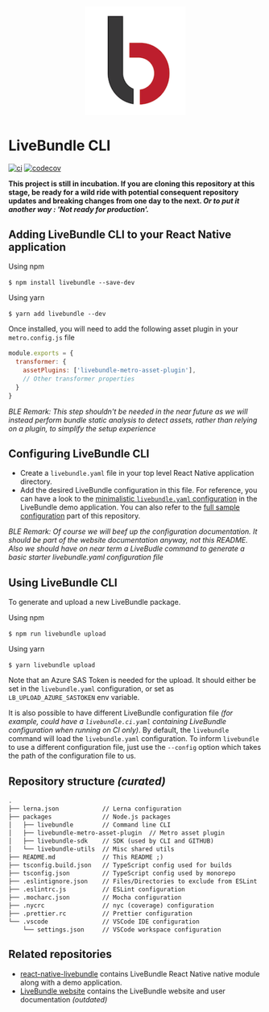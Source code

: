 <h2 align="center">
    <br>
	<img src="./assets/logo.png" alt="LiveBundle" width="200">
	<br>
</h2>

# LiveBundle CLI

[![ci][1]][2] [![codecov][3]][4]

**This project is still in incubation.
If you are cloning this repository at this stage, be ready for a wild ride with potential consequent repository updates and breaking changes from one day to the next. _Or to put it another way : 'Not ready for production'._**

## Adding LiveBundle CLI to your React Native application

Using npm

`$ npm install livebundle --save-dev`

Using yarn

`$ yarn add livebundle --dev`

Once installed, you will need to add the following asset plugin in your `metro.config.js` file

```javascript
module.exports = {
  transformer: {
    assetPlugins: ['livebundle-metro-asset-plugin'],
    // Other transformer properties
  }
}
```

*BLE Remark: This step shouldn't be needed in the near future as we will instead perform bundle static analysis to detect assets, rather than relying on a plugin, to simplify the setup experience*

## Configuring LiveBundle CLI

- Create a `livebundle.yaml` file in your top level React Native application directory.
- Add the desired LiveBundle configuration in this file. For reference, you can have a look to the [minimalistic `livebundle.yaml` configuration](https://github.com/electrode-io/react-native-livebundle/blob/master/example/livebundle.yaml) in the LiveBundle demo application. You can also refer to the [full sample configuration](./packages/livebundle/config/sample.yaml) part of this repository.

*BLE Remark: Of course we will beef up the configuration documentation. It should be part of the website documentation anyway, not this README. Also we should have on near term a LiveBudle command to generate a basic starter livebundle.yaml configuration file*

## Using LiveBundle CLI

To generate and upload a new LiveBundle package.

Using npm

`$ npm run livebundle upload`

Using yarn

`$ yarn livebundle upload`

Note that an Azure SAS Token is needed for the upload. It should either be set in the `livebundle.yaml` configuration, or set as `LB_UPLOAD_AZURE_SASTOKEN` env variable.

It is also possible to have different LiveBundle configuration file *(for example, could have a `livebundle.ci.yaml` containing LiveBundle configuration when running on CI only)*. By default, the `livebundle` command will load the `livebundle.yaml` configuration. To inform `livebundle` to use a different configuration file, just use the `--config` option which takes the path of the configuration file to us.

## Repository structure _(curated)_

```
.
├── lerna.json            // Lerna configuration
├── packages              // Node.js packages
│   ├── livebundle        // Command line CLI
│   ├── livebundle-metro-asset-plugin  // Metro asset plugin
│   ├── livebundle-sdk    // SDK (used by CLI and GITHUB)
│   └── livebundle-utils  // Misc shared utils
├── README.md             // This README ;)
├── tsconfig.build.json   // TypeScript config used for builds
├── tsconfig.json         // TypeScript config used by monorepo
├── .eslintignore.json    // Files/Directories to exclude from ESLint
├── .eslintrc.js          // ESLint configuration
├── .mocharc.json         // Mocha configuration
├── .nycrc                // nyc (coverage) configuration
├── .prettier.rc          // Prettier configuration
└── .vscode               // VSCode IDE configuration
    └── settings.json     // VSCode workspace configuration
```

## Related repositories

- [react-native-livebundle](https://github.com/electrode-io/react-native-livebundle) contains LiveBundle React Native native module along with a demo application.
- [LiveBundle website](https://github.com/electrode-io/livebundle-website) contains the LiveBundle website and user documentation *(outdated)*

[1]: https://github.com/electrode-io/livebundle/workflows/ci/badge.svg
[2]: https://github.com/electrode-io/livebundle/actions
[3]: https://codecov.io/gh/electrode-io/livebundle/branch/master/graph/badge.svg?token=97VWVN63G0
[4]: https://codecov.io/gh/electrode-io/livebundle
